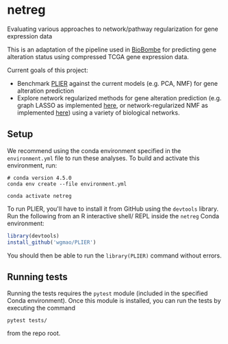 # netreg

Evaluating various approaches to network/pathway regularization for gene expression data

This is an adaptation of the pipeline used in [BioBombe](https://github.com/greenelab/BioBombe)
for predicting gene alteration status using compressed TCGA gene expression data.

Current goals of this project:
  * Benchmark [PLIER](https://github.com/wgmao/PLIER) against the
    current models (e.g. PCA, NMF) for gene alteration prediction
  * Explore network regularized methods for gene alteration prediction
    (e.g. graph LASSO as implemented
    [here](https://github.com/suinleelab/attributionpriors/blob/master/graph/Graph_Attribution_Prior.ipynb),
    or network-regularized NMF as implemented [here](https://github.com/raphael-group/netNMF-sc))
    using a variety of biological networks.

## Setup

We recommend using the conda environment specified in the `environment.yml` file to run these analyses. To build and activate this environment, run:

```shell
# conda version 4.5.0
conda env create --file environment.yml

conda activate netreg
```

To run PLIER, you'll have to install it from GitHub using the
`devtools` library. Run the following from an R interactive shell/
REPL inside the `netreg` Conda environment:

```R
library(devtools)
install_github('wgmao/PLIER')

```

You should then be able to run the `library(PLIER)` command
without errors.

## Running tests

Running the tests requires the `pytest` module (included in the specified
Conda environment). Once this module is installed, you can run the tests
by executing the command

```shell
pytest tests/
```

from the repo root.
